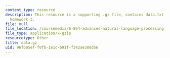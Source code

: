 ```yaml
---
content_type: resource
description: This resource is a supporting .gz file, contains data.txt file for the
  homework 3.
file: null
file_location: /coursemedia/6-864-advanced-natural-language-processing-fall-2005/96fb05eff0fb1e1cb91ff342ae388d56_data.gz
file_type: application/x-gzip
resourcetype: Other
title: data.gz
uid: 96fb05ef-f0fb-1e1c-b91f-f342ae388d56
---
```

